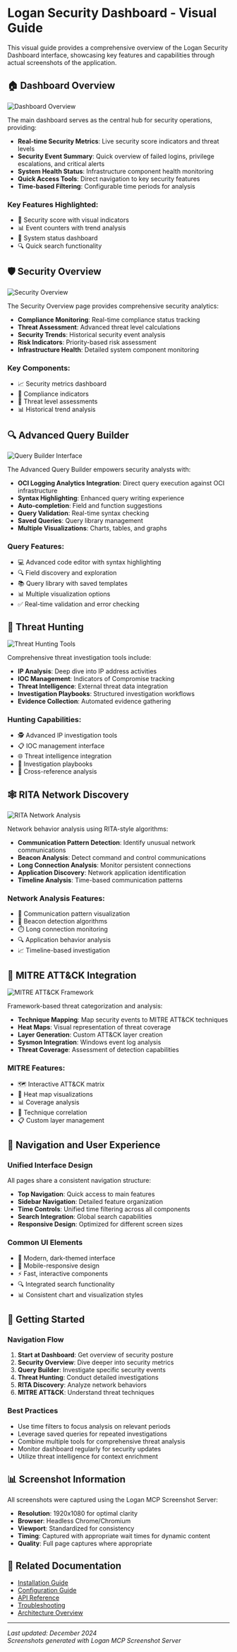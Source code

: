 # Logan Security Dashboard - Visual Guide

This visual guide provides a comprehensive overview of the Logan Security Dashboard interface, showcasing key features and capabilities through actual screenshots of the application.

## 🏠 Dashboard Overview

![Dashboard Overview](./screenshots/dashboard-overview.png)

The main dashboard serves as the central hub for security operations, providing:

- **Real-time Security Metrics**: Live security score indicators and threat levels
- **Security Event Summary**: Quick overview of failed logins, privilege escalations, and critical alerts
- **System Health Status**: Infrastructure component health monitoring
- **Quick Access Tools**: Direct navigation to key security features
- **Time-based Filtering**: Configurable time periods for analysis

### Key Features Highlighted:
- 🎯 Security score with visual indicators
- 📊 Event counters with trend analysis
- 🚨 System status dashboard
- 🔍 Quick search functionality

## 🛡️ Security Overview

![Security Overview](./screenshots/security-overview.png)

The Security Overview page provides comprehensive security analytics:

- **Compliance Monitoring**: Real-time compliance status tracking
- **Threat Assessment**: Advanced threat level calculations
- **Security Trends**: Historical security event analysis
- **Risk Indicators**: Priority-based risk assessment
- **Infrastructure Health**: Detailed system component monitoring

### Key Components:
- 📈 Security metrics dashboard
- 🎯 Compliance indicators
- 🚨 Threat level assessments
- 📊 Historical trend analysis

## 🔍 Advanced Query Builder

![Query Builder Interface](./screenshots/query-builder.png)

The Advanced Query Builder empowers security analysts with:

- **OCI Logging Analytics Integration**: Direct query execution against OCI infrastructure
- **Syntax Highlighting**: Enhanced query writing experience
- **Auto-completion**: Field and function suggestions
- **Query Validation**: Real-time syntax checking
- **Saved Queries**: Query library management
- **Multiple Visualizations**: Charts, tables, and graphs

### Query Features:
- 💻 Advanced code editor with syntax highlighting
- 🔍 Field discovery and exploration
- 📚 Query library with saved templates
- 📊 Multiple visualization options
- ✅ Real-time validation and error checking

## 🎯 Threat Hunting

![Threat Hunting Tools](./screenshots/threat-hunting.png)

Comprehensive threat investigation tools include:

- **IP Analysis**: Deep dive into IP address activities
- **IOC Management**: Indicators of Compromise tracking
- **Threat Intelligence**: External threat data integration
- **Investigation Playbooks**: Structured investigation workflows
- **Evidence Collection**: Automated evidence gathering

### Hunting Capabilities:
- 🕵️ Advanced IP investigation tools
- 📋 IOC management interface
- 🌐 Threat intelligence integration
- 📖 Investigation playbooks
- 🔗 Cross-reference analysis

## 🕸️ RITA Network Discovery

![RITA Network Analysis](./screenshots/rita-discovery.png)

Network behavior analysis using RITA-style algorithms:

- **Communication Pattern Detection**: Identify unusual network communications
- **Beacon Analysis**: Detect command and control communications
- **Long Connection Analysis**: Monitor persistent connections
- **Application Discovery**: Network application identification
- **Timeline Analysis**: Time-based communication patterns

### Network Analysis Features:
- 📡 Communication pattern visualization
- 🎯 Beacon detection algorithms
- ⏱️ Long connection monitoring
- 🔍 Application behavior analysis
- 📈 Timeline-based investigation

## 🎯 MITRE ATT&CK Integration

![MITRE ATT&CK Framework](./screenshots/mitre-attack.png)

Framework-based threat categorization and analysis:

- **Technique Mapping**: Map security events to MITRE ATT&CK techniques
- **Heat Maps**: Visual representation of threat coverage
- **Layer Generation**: Custom ATT&CK layer creation
- **Sysmon Integration**: Windows event log analysis
- **Threat Coverage**: Assessment of detection capabilities

### MITRE Features:
- 🗺️ Interactive ATT&CK matrix
- 🎨 Heat map visualizations
- 📊 Coverage analysis
- 🔗 Technique correlation
- 📋 Custom layer management

## 🔧 Navigation and User Experience

### Unified Interface Design
All pages share a consistent navigation structure:
- **Top Navigation**: Quick access to main features
- **Sidebar Navigation**: Detailed feature organization
- **Time Controls**: Unified time filtering across all components
- **Search Integration**: Global search capabilities
- **Responsive Design**: Optimized for different screen sizes

### Common UI Elements
- 🎨 Modern, dark-themed interface
- 📱 Mobile-responsive design
- ⚡ Fast, interactive components
- 🔍 Integrated search functionality
- 📊 Consistent chart and visualization styles

## 🚀 Getting Started

### Navigation Flow
1. **Start at Dashboard**: Get overview of security posture
2. **Security Overview**: Dive deeper into security metrics
3. **Query Builder**: Investigate specific security events
4. **Threat Hunting**: Conduct detailed investigations
5. **RITA Discovery**: Analyze network behaviors
6. **MITRE ATT&CK**: Understand threat techniques

### Best Practices
- Use time filters to focus analysis on relevant periods
- Leverage saved queries for repeated investigations
- Combine multiple tools for comprehensive threat analysis
- Monitor dashboard regularly for security updates
- Utilize threat intelligence for context enrichment

## 📊 Screenshot Information

All screenshots were captured using the Logan MCP Screenshot Server:
- **Resolution**: 1920x1080 for optimal clarity
- **Browser**: Headless Chrome/Chromium
- **Viewport**: Standardized for consistency
- **Timing**: Captured with appropriate wait times for dynamic content
- **Quality**: Full page captures where appropriate

## 🔗 Related Documentation

- [Installation Guide](./README.md#installation)
- [Configuration Guide](./configuration/guide.md)
- [API Reference](./api/reference.md)
- [Troubleshooting](./troubleshooting/common-issues.md)
- [Architecture Overview](./architecture/overview.md)

---

*Last updated: December 2024*  
*Screenshots generated with Logan MCP Screenshot Server*